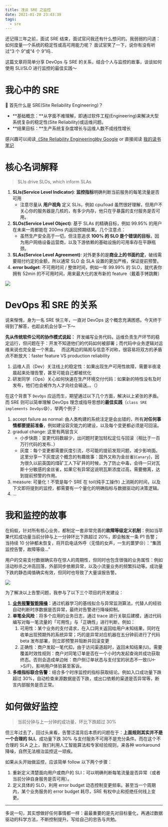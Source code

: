 ```yaml
---
title: 浅谈 SRE 之监控
date: 2021-01-20 23:43:39
tags:
  - sre
---
```



还记得三年之前，面试 SRE 结束，面试官问我还有什么想问的。我弱弱的问道：如何度量一个系统的稳定性或高可用能力呢？ 面试官笑了一下，说你有没有听过“3 个 9”或“4 个 9”吗..

这篇文章将简单分享 DevOps 与 SRE 的关系，结合个人与监控的故事，谈谈如何使用 SLI/SLO 进行监控的最佳实践～

<!--more-->

# 我心中的 SRE

🤔 首先什么是 SRE(Site Reliability Engineering)？   

- **基础概念：**从字面不难理解，即通过软件工程(Engineering)来解决大型系统复杂的稳定性(Site Reliability)或运维问题。   
- **结果目标：**生产系统复杂度增长与运维人数不成线性增长

感兴趣可以阅读[《Site Reliability Engineering》by Google](https://sre.google/books/) or 直接阅读 [我的读书笔记](/blog/20180403/impressions-of-google-sre/)

# 核心名词解释

> SLIs drive SLOs, which inform SLAs

1. **SLIs(Service Level Indicator)**: **监控指标**明确判断当前服务的每笔流量是否可用
    - 注意尽量从 **用户视角** 定义 SLIs，例如 cpu/load 虽然很好理解，但用户不关心你的服务器是几核的，有多少内存，他只在乎暴露的支付服务是否可用。
2. **SLOs(Service Level Object)**: 基于 SLAs 的精确目标，例如 99.95% 的用户在未来一周都能在 200ms 内返回预期结果。几个注意点：
    - 虽然生产安全高于一切，但注意追求 **100% 的 SLO 是个错误的目标**，因为用户网络设备运营商，以及下游依赖的基础设施的可用率存在平静瓶颈。
3. **SLAs(Service Level Agreement)**: 对外更多的是**商业上的书面约定**，破线需要赔付约定的金额，所以通常 SLO 会 SLA 设置的更加严格，保证提前预警。
4. **error budget**: 不可用时间 / 整体时间，例如一年 99.99% 的 SLO，就代表你拥有 52min 的不可用时间，用来最大化的发布新的 feature（戴着手铐跳舞）

![](/images/blog/200104_japan_travel/16110702675200.jpg)


# DevOps 和 SRE 的关系

说来惭愧，身为一名 SRE 快三年，一直对 DevOps 这个概念充满困惑。今天终于得到了解答，也趁此机会分享一下～   

**先从传统软件公司的协作模式说起：** 开发编写业务代码，运维负责生产环节的稳定运行，但问题在于：开发不知道他们的代码如何被部署；而代码中业务逻辑对运维来说也完全是一个黑盒。   而这两边的隔阂与信息不对称，很容易将双方的矛盾点不断放大：faster feature VS  production reliability
1. 运维人员（Dev）关注线上的稳定性：如果出现生产可用性故障，需要半夜凌晨起来处理告警，甚至可能自己都被优化
2. 研发同学（Ops）关心如何快速在生产环境交付代码：如果新的特性没有及时发布，他们也会被作为人才向社会输送。。（） 


在这个背景下 `DevOps` 应运而生，期望通过以下几个方面，解决以上紧张的矛盾。而 SRE 则可以简单理解 DevOps 理念或指导思想的**最佳实践**（`class SRE implements DevOps`😄），举两个例子：

1. accept failure as normal: 由人类构建的系统注定是会出错的，所有**对任何事情都要提前准备**，例如建设容灾能力的建设，以及每个变更都必须是可回滚。
2. gradual change: 这里有两层含义
    - 小步快跑：变更代码数越少，出问题时更加轻松定位与回滚（相比于一百万行代码的发布..） 
    - 灰度：每个变更都需要灰度引流，尽可能的提前发现问题，减少影响面。     这里分享一下灰度这个概念的有趣故事：国外又称为金丝雀(`Canary`)，因为很久以前英国的煤矿工人下矿井的时候，为了防止中毒，会待一只对瓦斯十分敏感的金丝雀，如果它有异常这说明瓦斯浓度过高，需要撤离，达到提前预警的作用。  
3. measure: 可量化！不管是每个 SRE 在 toil(纯手工操作) 上消耗的时间，以及下文即将提到的监控，都需要有一个量化的明确指标与数据驱动的决策逻辑。
4. ...


# 我和监控的故事

在蚂蚁，针对所有核心业务，都制定一套非常完善的**故障等级定义机制**：例如当苹果代扣成功量当前分钟与上一分钟环比下跌超过 20%，即会触发一条 P1 告警；当持续 10 分钟都未恢复，将开启电话外呼（无情的女声，一生的噩梦😢）：“集团监控告警，故障等级...”

用户的交易支付数据确实存在惊人的周期性，但同时也包含很强的业务属性：例如活动秒杀之冲高回落，外部同步依赖异常，以及小流量业务的频繁抖动等。成功量下跌的静态阈值确实有效，但同时也导致了大量误报告警。

![](/images/blog/200104_japan_travel/16110709033461.jpg)


为了解决以上告警问题，我参与了以下三个项目的开发建设：

1. **[业务报警智能降噪](/blog/20190113/anomaly-detection/)**：通过机器学习的基线拟合与异常监测算法，代替人的经验自动判断时序数据是否异常，最终对告警进行降噪抑制。
2. **单笔全风险**：将多个应用的业务日志，通过 trace 进行关联后建模，通过代码编写对每一笔流量的「可用性」与「正确性」进行判断，例如：
    1. 可用性：某个业务的支付请求，在入口网关返回给用户未知结果，同时在收单出现预期外的系统异常；巧的是异常对应机器在五分钟前进行了代码 beta 发布部署，则立即预警并阻断并回滚变更
    2. 正确性：商户发起一笔代扣，由于访问渠道超时，返回未知结果(U)。需要覆盖时效性规则：商户对同笔订单是否在一个小时内发起查询并成功获取终态。否则会造成单边帐：商户侧订单状态与支付宝的状态不一致(U<->S/F)，影响用户体验甚至客诉。
3. **多维指标联合告警**：结合多个时序监控的指标获取结论。例如入口成功量下跌超过 30%，自动检查来源数据是否下跌，或出口依赖的渠道是否异常等，断言内部服务是否正常。


# 如何做好监控

> 当前分钟与上一分钟的成功量，环比下跌超过 30%

但三年过去了，回过头来看，告警泛滥背后本质的问题在于：**上面规则其实并不是一个合理的 SLI**。成功量下跌 30% 与支付服务不可用不是充分条件。而在这个不合理的 SLA 之上，我们利用人工智能算法和专家经验规则，来各种 workaround 降噪，自然无法根治监控这一顽疾。

如果从头开始做监控，应该简单 follow 以下两个步骤：

1. 重新定义清楚面向用户或商户的 SLI：可以明确判断每笔流量是否异常（或者当前分钟自身服务是否可用）。
2. 定义具体的 SLO，利用 error budget 动态控制变更频率。甚至当一个周期内，某个业务服务的 error budget 耗尽，SRE 有权中止和拒绝任何线上变更。

---

多说一句，其实想做好任何事情都一样：最最重要的是先对目标量化，再通过数据驱动的科学方法，不断控制提升。写给自己的忠告与共勉。 






